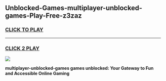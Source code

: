 
## Unblocked-Games-multiplayer-unblocked-games-Play-Free-z3zaz
<h3>
<a href="https://premium76.site?title=multiplayer-unblocked-games&ref=19M">CLICK TO PLAY</a></h3>
<hr>

<h3>
<a href="https://premium76.site?title=multiplayer-unblocked-games&ref=19M">CLICK 2 PLAY</a>
  
</h3>

<a href="https://premium76.site?title=multiplayer-unblocked-games&ref=19M"><img src="https://clearcache.store/games.png"></a>


**multiplayer-unblocked-games games unblocked: Your Gateway to Fun and Accessible Online Gaming**
